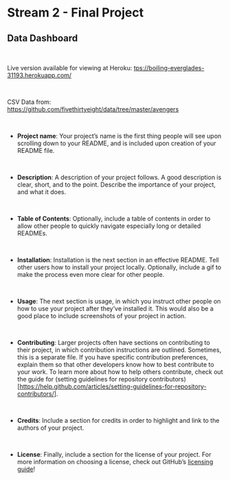 Stream 2 - Final Project
========================

Data Dashboard
--------------

 

Live version available for viewing at Heroku:
[tps://boiling-everglades-31193.herokuapp.com/](tps://boiling-everglades-31193.herokuapp.com/)

 

CSV Data from: https://github.com/fivethirtyeight/data/tree/master/avengers

 

-   **Project name**: Your project’s name is the first thing people will see
    upon scrolling down to your README, and is included upon creation of your
    README file.

 

-   **Description**: A description of your project follows. A good description
    is clear, short, and to the point. Describe the importance of your project,
    and what it does.

 

-   **Table of Contents**: Optionally, include a table of contents in order to
    allow other people to quickly navigate especially long or detailed READMEs.

 

-   **Installation**: Installation is the next section in an effective README.
    Tell other users how to install your project locally. Optionally, include a
    gif to make the process even more clear for other people.

 

-   **Usage**: The next section is usage, in which you instruct other people on
    how to use your project after they’ve installed it. This would also be a
    good place to include screenshots of your project in action.

 

-   **Contributing**: Larger projects often have sections on contributing to
    their project, in which contribution instructions are outlined. Sometimes,
    this is a separate file. If you have specific contribution preferences,
    explain them so that other developers know how to best contribute to your
    work. To learn more about how to help others contribute, check out the guide
    for (setting guidelines for repository
    contributors)[https://help.github.com/articles/setting-guidelines-for-repository-contributors/].

 

-   **Credits**: Include a section for credits in order to highlight and link to
    the authors of your project.

 

-   **License**: Finally, include a section for the license of your project. For
    more information on choosing a license, check out GitHub’s [licensing
    guide](http://choosealicense.com/)!

 
